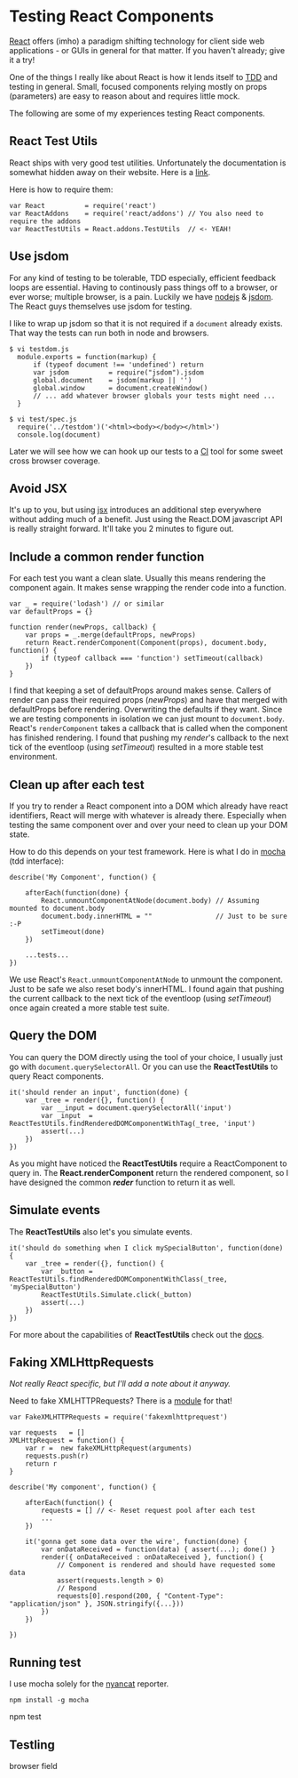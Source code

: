 # Testing React Components

[React](http://facebook.github.io/react/) offers (imho) a paradigm shifting technology for client side web applications - or GUIs in general for that matter. If you haven't already; give it a try!

One of the things I really like about React is how it lends itself to [TDD](http://en.wikipedia.org/wiki/Test-driven_development) and testing in general. Small, focused components relying mostly on props (parameters) are easy to reason about and requires little mock.

The following are some of my experiences testing React components.

## React Test Utils

React ships with very good test utilities. Unfortunately the documentation is somewhat hidden away on their website. Here is a [link](http://facebook.github.io/react/docs/test-utils.html).

Here is how to require them:

	var React          = require('react')
	var ReactAddons    = require('react/addons') // You also need to require the addons
	var ReactTestUtils = React.addons.TestUtils  // <- YEAH!

## Use jsdom

For any kind of testing to be tolerable, TDD especially, efficient feedback loops are essential. Having to continously pass things off to a browser, or ever worse; multiple browser, is a pain. Luckily we have [nodejs](http://nodejs.org/) & [jsdom](https://github.com/tmpvar/jsdom). The React guys themselves use jsdom for testing.

I like to wrap up jsdom so that it is not required if a <code>document</code> already exists. That way the tests can run both in node and browsers.

    $ vi testdom.js
      module.exports = function(markup) {
          if (typeof document !== 'undefined') return
          var jsdom          = require("jsdom").jsdom
          global.document    = jsdom(markup || '')
          global.window      = document.createWindow()
          // ... add whatever browser globals your tests might need ...
      }
    
    $ vi test/spec.js
      require('../testdom')('<html><body></body></html>')
      console.log(document)

Later we will see how we can hook up our tests to a [CI](http://en.wikipedia.org/wiki/Continuous_integration) tool for some sweet cross browser coverage.

## Avoid JSX

It's up to you, but using [jsx](http://facebook.github.io/react/docs/jsx-in-depth.html) introduces an additional step everywhere without adding much of a benefit. Just using the React.DOM javascript API is really straight forward. It'll take you 2 minutes to figure out.

## Include a common render function

For each test you want a clean slate. Usually this means rendering the component again. It makes sense wrapping the render code into a function.

    var _ = require('lodash') // or similar
    var defaultProps = {}

    function render(newProps, callback) {
        var props = _.merge(defaultProps, newProps)
        return React.renderComponent(Component(props), document.body, function() {
            if (typeof callback === 'function') setTimeout(callback)
        })
    }

I find that keeping a set of defaultProps around makes sense. Callers of render can pass their required props (*newProps*) and have that merged with defaultProps before rendering. Overwriting the defaults if they want. Since we are testing components in isolation we can just mount to <code>document.body</code>. React's <code>renderComponent</code> takes a callback that is called when the component has finished rendering. I found that pushing my *render*'s callback to the next tick of the eventloop (using *setTimeout*) resulted in a more stable test environment.

## Clean up after each test

If you try to render a React component into a DOM which already have react identifiers, React will merge with whatever is already there. Especially when testing the same component over and over your need to clean up your DOM state.

How to do this depends on your test framework. Here is what I do in [mocha](http://visionmedia.github.io/mocha/) (tdd interface):

    describe('My Component', function() {

        afterEach(function(done) {
            React.unmountComponentAtNode(document.body) // Assuming mounted to document.body
            document.body.innerHTML = ""                // Just to be sure :-P
            setTimeout(done)
        })

        ...tests...
    })

We use React's <code>React.unmountComponentAtNode</code> to unmount the component. Just to be safe we also reset body's innerHTML. I found again that pushing the current callback to the next tick of the eventloop (using *setTimeout*) once again created a more stable test suite.

## Query the DOM

You can query the DOM directly using the tool of your choice, I usually just go with <code>document.querySelectorAll</code>. Or you can use the **ReactTestUtils** to query React components.

    it('should render an input', function(done) {
        var _tree = render({}, function() {
            var __input = document.querySelectorAll('input')
            var _input  = ReactTestUtils.findRenderedDOMComponentWithTag(_tree, 'input')
            assert(...)
        })
    })

As you might have noticed the **ReactTestUtils** require a ReactComponent to query in. The **React.renderComponent** return the rendered component, so I have designed the common ***reder*** function to return it as well.

## Simulate events

The **ReactTestUtils** also let's you simulate events.

    it('should do something when I click mySpecialButton', function(done) {
        var _tree = render({}, function() {
            var _button = ReactTestUtils.findRenderedDOMComponentWithClass(_tree, 'mySpecialButton')
            ReactTestUtils.Simulate.click(_button)
            assert(...)
        })
    })

For more about the capabilities of **ReactTestUtils** check out the [docs](http://facebook.github.io/react/docs/test-utils.html).

## Faking XMLHttpRequests

*Not really React specific, but I'll add a note about it anyway.*

Need to fake XMLHTTPRequests? There is a [module](https://www.npmjs.org/package/fakexmlhttprequest) for that!

    var FakeXMLHTTPRequests = require('fakexmlhttprequest')

    var requests   = []
    XMLHttpRequest = function() { 
        var r =  new fakeXMLHttpRequest(arguments)
        requests.push(r)
        return r
    }
    
    describe('My component', function() {
	
        afterEach(function() {
            requests = [] // <- Reset request pool after each test
            ...
        })
        
        it('gonna get some data over the wire', function(done) {
            var onDataReceived = function(data) { assert(...); done() }
            render({ onDataReceived : onDataReceived }, function() {
                // Component is rendered and should have requested some data
                assert(requests.length > 0)
                // Respond
                requests[0].respond(200, { "Content-Type": "application/json" }, JSON.stringify({...}))
            })
        })
	
    })

## Running test

I use mocha solely for the [nyancat](http://www.nyan.cat/) reporter.  

	npm install -g mocha

npm test

## Testling

browser field